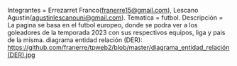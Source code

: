 Integrantes = Errezarret Franco(franerre15@gmail.com), Lescano Agustin(agustinlescanouni@gmail.com).
Tematica = futbol.
Descripción = La pagina se basa en el futbol europeo, donde se podra ver a los goleadores de la temporada 2023 con sus respectivos equipos, liga y pais de la misma.
diagrama entidad relación (DER): https://github.com/franerre/tpweb2/blob/master/diagrama_entidad_relación(DER).jpg

